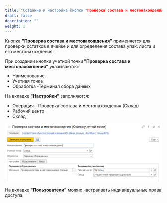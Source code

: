 ```yaml
---
title: "Создание и настройка кнопки "Проверка состава и местонахождения""
draft: false
description: ""
weight: 1
---
```


Кнопка **"Проверка состава и местонахождения"** применяется для проверки остатков в ячейке и для определения состава упак. листа и его местонахождения.

При создании кнопки учетной точки **"Проверка состава и местонахождения"** указываются:

- Наименование
- Учетная точка
- Обработка -Терминал сбора данных

На вкладке **"Настройки"** заполняются:

- Операция - Проверка состава и местонахождения (Склад)
- Рабочий центр
- Склад

![1](1.png)

На вкладке **"Пользователи"** можно настраивать индивидуальные права доступа.
